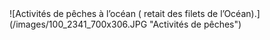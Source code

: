 
<div class="figure" markdown="1">
![Activités de pêches à l’océan ( retait des filets de l’Océan).](/images/100_2341_700x306.JPG "Activités de pêches")
</div>